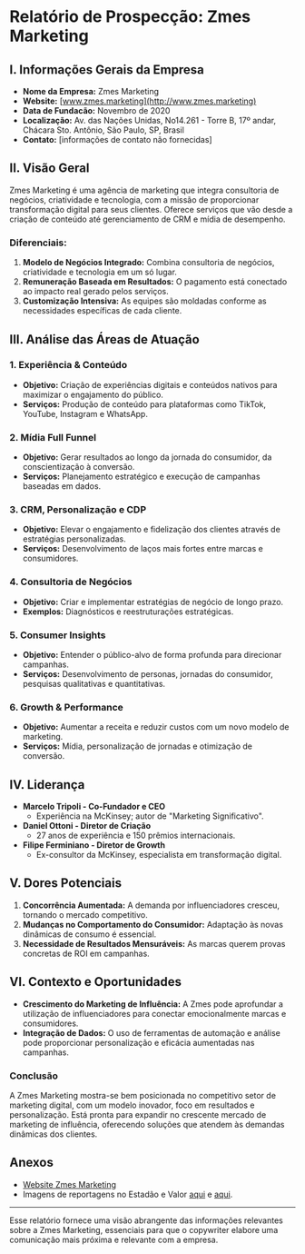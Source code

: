 # Relatório de Prospecção: Zmes Marketing

## I. Informações Gerais da Empresa
- **Nome da Empresa:** Zmes Marketing
- **Website:** [www.zmes.marketing](http://www.zmes.marketing)
- **Data de Fundacão:** Novembro de 2020
- **Localização:** Av. das Nações Unidas, No14.261 - Torre B, 17º andar, Chácara Sto. Antônio, São Paulo, SP, Brasil
- **Contato:** [informações de contato não fornecidas]

## II. Visão Geral
Zmes Marketing é uma agência de marketing que integra consultoria de negócios, criatividade e tecnologia, com a missão de proporcionar transformação digital para seus clientes. Oferece serviços que vão desde a criação de conteúdo até gerenciamento de CRM e mídia de desempenho.

### Diferenciais:
1. **Modelo de Negócios Integrado:** Combina consultoria de negócios, criatividade e tecnologia em um só lugar.
2. **Remuneração Baseada em Resultados:** O pagamento está conectado ao impacto real gerado pelos serviços.
3. **Customização Intensiva:** As equipes são moldadas conforme as necessidades específicas de cada cliente.

## III. Análise das Áreas de Atuação
### 1. Experiência & Conteúdo
- **Objetivo:** Criação de experiências digitais e conteúdos nativos para maximizar o engajamento do público.
- **Serviços:** Produção de conteúdo para plataformas como TikTok, YouTube, Instagram e WhatsApp.

### 2. Mídia Full Funnel
- **Objetivo:** Gerar resultados ao longo da jornada do consumidor, da conscientização à conversão.
- **Serviços:** Planejamento estratégico e execução de campanhas baseadas em dados.

### 3. CRM, Personalização e CDP
- **Objetivo:** Elevar o engajamento e fidelização dos clientes através de estratégias personalizadas.
- **Serviços:** Desenvolvimento de laços mais fortes entre marcas e consumidores.

### 4. Consultoria de Negócios
- **Objetivo:** Criar e implementar estratégias de negócio de longo prazo.
- **Exemplos:** Diagnósticos e reestruturações estratégicas.

### 5. Consumer Insights
- **Objetivo:** Entender o público-alvo de forma profunda para direcionar campanhas.
- **Serviços:** Desenvolvimento de personas, jornadas do consumidor, pesquisas qualitativas e quantitativas.

### 6. Growth & Performance
- **Objetivo:** Aumentar a receita e reduzir custos com um novo modelo de marketing.
- **Serviços:** Mídia, personalização de jornadas e otimização de conversão.

## IV. Liderança
- **Marcelo Tripoli - Co-Fundador e CEO**
  - Experiência na McKinsey; autor de "Marketing Significativo".
- **Daniel Ottoni - Diretor de Criação**
  - 27 anos de experiência e 150 prêmios internacionais.
- **Filipe Ferminiano - Diretor de Growth**
  - Ex-consultor da McKinsey, especialista em transformação digital.

## V. Dores Potenciais
1. **Concorrência Aumentada:** A demanda por influenciadores cresceu, tornando o mercado competitivo.
2. **Mudanças no Comportamento do Consumidor:** Adaptação às novas dinâmicas de consumo é essencial.
3. **Necessidade de Resultados Mensuráveis:** As marcas querem provas concretas de ROI em campanhas.

## VI. Contexto e Oportunidades
- **Crescimento do Marketing de Influência:** A Zmes pode aprofundar a utilização de influenciadores para conectar emocionalmente marcas e consumidores.
- **Integração de Dados:** O uso de ferramentas de automação e análise pode proporcionar personalização e eficácia aumentadas nas campanhas.

### Conclusão
A Zmes Marketing mostra-se bem posicionada no competitivo setor de marketing digital, com um modelo inovador, foco em resultados e personalização. Está pronta para expandir no crescente mercado de marketing de influência, oferecendo soluções que atendem às demandas dinâmicas dos clientes.

## Anexos
- [Website Zmes Marketing](http://www.zmes.marketing)
- Imagens de reportagens no Estadão e Valor [aqui](https://zmes.marketing/img/upload/estadao-reportagem.jpg) e [aqui](https://zmes.marketing/img/upload/valor-reportagem.jpg).

---

Esse relatório fornece uma visão abrangente das informações relevantes sobre a Zmes Marketing, essenciais para que o copywriter elabore uma comunicação mais próxima e relevante com a empresa.